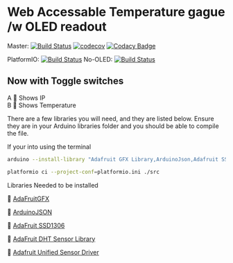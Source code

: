 # Web Accessable Temperature gague /w OLED readout

Master: [![Build Status](https://travis-ci.org/Findarato/Feather-WiFi-OLED-Temp-Monitor.svg?branch=master)](https://travis-ci.org/Findarato/Feather-WiFi-OLED-Temp-Monitor) [![codecov](https://codecov.io/gh/Findarato/Feather-WiFi-OLED-Temp-Monitor/branch/master/graph/badge.svg)](https://codecov.io/gh/Findarato/Feather-WiFi-OLED-Temp-Monitor) [![Codacy Badge](https://api.codacy.com/project/badge/Grade/650fb27b1893410a838bc3575aedde91)](https://www.codacy.com/app/Findarato/Feather-WiFi-OLED-Temp-Monitor?utm_source=github.com&utm_medium=referral&utm_content=Findarato/Feather-WiFi-OLED-Temp-Monitor&utm_campaign=Badge_Grade)

PlatformIO: [![Build Status](https://travis-ci.org/Findarato/Feather-WiFi-OLED-Temp-Monitor.svg?branch=PlatformIO)](https://travis-ci.org/Findarato/Feather-WiFi-OLED-Temp-Monitor) No-OLED: [![Build Status](https://travis-ci.org/Findarato/Feather-WiFi-OLED-Temp-Monitor.svg?branch=master)](https://travis-ci.org/Findarato/Feather-WiFi-OLED-Temp-Monitor) 


## Now with Toggle switches

A :radio_button: Shows IP<br>
B :radio_button: Shows Temperature

There are a few libraries you will need, and they are listed below. Ensure they are in your Arduino libraries folder and you should be able to compile the file.

If your into using the terminal

```bash
arduino --install-library "Adafruit GFX Library,ArduinoJson,Adafruit SSD1306,DHT sensor library,Adafruit Unified Sensor"
```

```bash
platformio ci --project-conf=platformio.ini ./src
```

Libraries Needed to be installed

:octopus: [AdaFruitGFX][432f0407]

:octopus: [ArduinoJSON][92f91ab3]

:octopus: [AdaFruit SSD1306][e13d6d0d]

:octopus: [AdaFruit DHT Sensor Library][b4a05a48]

:octopus: [Adafruit Unified Sensor Driver][b47100f1]

[432f0407]: https://github.com/adafruit/Adafruit-GFX-Library "Github"
[92f91ab3]: https://github.com/bblanchon/ArduinoJson "Github"
[b47100f1]: https://github.com/adafruit/Adafruit_Sensor "Github"
[b4a05a48]: https://github.com/adafruit/DHT-sensor-library "Github"
[e13d6d0d]: https://github.com/adafruit/Adafruit_SSD1306 "Github"

